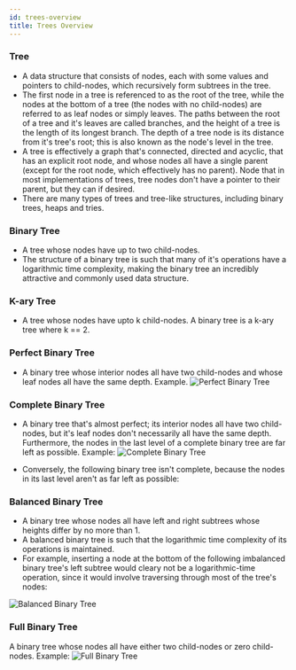 ```yaml
---
id: trees-overview
title: Trees Overview
---
```


### Tree
- A data structure that consists of nodes, each with some values and pointers to child-nodes, which recursively form subtrees in the tree. 
- The first node in a tree is referenced to as the root of the tree, while the nodes at the bottom of a tree (the nodes with no child-nodes) are referred to as leaf nodes or simply leaves. The paths between the root of a tree and it's leaves are called branches, and the height of a tree is the length of its longest branch. The depth of a tree node is its distance from it's tree's root; this is also known as the node's level in the tree. 
- A tree is effectively a graph that's connected, directed and acyclic, that has an explicit root node, and whose nodes all have a single parent (except for the root node, which effectively has no parent). Node that in most implementations of trees, tree nodes don't have a pointer to their parent, but they can if desired. 
- There are many types of trees and tree-like structures, including binary trees, heaps and tries. 

### Binary Tree
- A tree whose nodes have up to two child-nodes.
- The structure of a binary tree is such that many of it's operations have a logarithmic time complexity, making the binary tree an incredibly attractive and commonly used data structure. 

### K-ary Tree
- A tree whose nodes have upto k child-nodes. A binary tree is a k-ary tree where k == 2.

### Perfect Binary Tree
- A binary tree whose interior nodes all have two child-nodes and whose leaf nodes all have the same depth. Example.
![Perfect Binary Tree](https://qphs.fs.quoracdn.net/main-qimg-5ce3c21053ee212f39cf610f4fbd1cd7)

### Complete Binary Tree
- A binary tree that's almost perfect; its interior nodes all have two child-nodes, but it's leaf nodes don't necessarily all have the same depth. Furthermore, the nodes in the last level of a complete binary tree are far left as possible. Example:
![Complete Binary Tree](https://i.ytimg.com/vi/bvpiyKo9hnI/maxresdefault.jpg)

- Conversely, the following binary tree isn't complete, because the nodes in its last level aren't as far left as possible:

### Balanced Binary Tree
- A binary tree whose nodes all have left and right subtrees whose heights differ by no more than 1.
- A balanced binary tree is such that the logarithmic time complexity of its operations is maintained. 
- For example, inserting a node at the bottom of the following imbalanced binary tree's left subtree would cleary not be a logarithmic-time operation, since it would involve traversing through most of the tree's nodes:

![Balanced Binary Tree](https://helloacm.com/wp-content/uploads/2016/04/balanced-tree-or-not.png)

### Full Binary Tree
A binary tree whose nodes all have either two child-nodes or zero child-nodes. Example:
![Full Binary Tree](https://qph.fs.quoracdn.net/main-qimg-40e38df78ff09c509f60ce21c0127e22)
